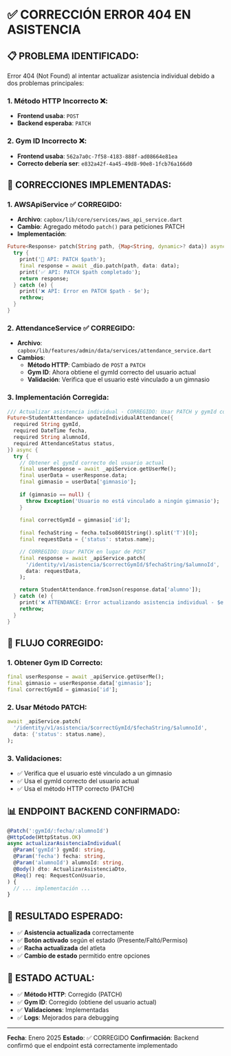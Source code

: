 # ✅ CORRECCIÓN ERROR 404 EN ASISTENCIA

## 📋 PROBLEMA IDENTIFICADO:
Error 404 (Not Found) al intentar actualizar asistencia individual debido a dos problemas principales:

### **1. Método HTTP Incorrecto** ❌:
- **Frontend usaba**: `POST`
- **Backend esperaba**: `PATCH`

### **2. Gym ID Incorrecto** ❌:
- **Frontend usaba**: `562a7a0c-7f58-4183-888f-ad08664e81ea`
- **Correcto debería ser**: `e832a42f-4a45-49d8-90e8-1fcb76a166d0`

## 🔧 CORRECCIONES IMPLEMENTADAS:

### **1. AWSApiService** ✅ CORREGIDO:
- **Archivo**: `capbox/lib/core/services/aws_api_service.dart`
- **Cambio**: Agregado método `patch()` para peticiones PATCH
- **Implementación**:
```dart
Future<Response> patch(String path, {Map<String, dynamic>? data}) async {
  try {
    print('🚀 API: PATCH $path');
    final response = await _dio.patch(path, data: data);
    print('✅ API: PATCH $path completado');
    return response;
  } catch (e) {
    print('❌ API: Error en PATCH $path - $e');
    rethrow;
  }
}
```

### **2. AttendanceService** ✅ CORREGIDO:
- **Archivo**: `capbox/lib/features/admin/data/services/attendance_service.dart`
- **Cambios**:
  - **Método HTTP**: Cambiado de `POST` a `PATCH`
  - **Gym ID**: Ahora obtiene el gymId correcto del usuario actual
  - **Validación**: Verifica que el usuario esté vinculado a un gimnasio

### **3. Implementación Corregida**:
```dart
/// Actualizar asistencia individual - CORREGIDO: Usar PATCH y gymId correcto
Future<StudentAttendance> updateIndividualAttendance({
  required String gymId,
  required DateTime fecha,
  required String alumnoId,
  required AttendanceStatus status,
}) async {
  try {
    // Obtener el gymId correcto del usuario actual
    final userResponse = await _apiService.getUserMe();
    final userData = userResponse.data;
    final gimnasio = userData['gimnasio'];
    
    if (gimnasio == null) {
      throw Exception('Usuario no está vinculado a ningún gimnasio');
    }
    
    final correctGymId = gimnasio['id'];
    
    final fechaString = fecha.toIso8601String().split('T')[0];
    final requestData = {'status': status.name};

    // CORREGIDO: Usar PATCH en lugar de POST
    final response = await _apiService.patch(
      '/identity/v1/asistencia/$correctGymId/$fechaString/$alumnoId',
      data: requestData,
    );

    return StudentAttendance.fromJson(response.data['alumno']);
  } catch (e) {
    print('❌ ATTENDANCE: Error actualizando asistencia individual - $e');
    rethrow;
  }
}
```

## 🎯 FLUJO CORREGIDO:

### **1. Obtener Gym ID Correcto**:
```dart
final userResponse = await _apiService.getUserMe();
final gimnasio = userResponse.data['gimnasio'];
final correctGymId = gimnasio['id'];
```

### **2. Usar Método PATCH**:
```dart
await _apiService.patch(
  '/identity/v1/asistencia/$correctGymId/$fechaString/$alumnoId',
  data: {'status': status.name},
);
```

### **3. Validaciones**:
- ✅ Verifica que el usuario esté vinculado a un gimnasio
- ✅ Usa el gymId correcto del usuario actual
- ✅ Usa el método HTTP correcto (PATCH)

## 📊 ENDPOINT BACKEND CONFIRMADO:
```typescript
@Patch(':gymId/:fecha/:alumnoId')
@HttpCode(HttpStatus.OK)
async actualizarAsistenciaIndividual(
  @Param('gymId') gymId: string,
  @Param('fecha') fecha: string,
  @Param('alumnoId') alumnoId: string,
  @Body() dto: ActualizarAsistenciaDto,
  @Req() req: RequestConUsuario,
) {
  // ... implementación ...
}
```

## 🎉 RESULTADO ESPERADO:

- ✅ **Asistencia actualizada** correctamente
- ✅ **Botón activado** según el estado (Presente/Faltó/Permiso)
- ✅ **Racha actualizada** del atleta
- ✅ **Cambio de estado** permitido entre opciones

## 🔄 ESTADO ACTUAL:

- ✅ **Método HTTP**: Corregido (PATCH)
- ✅ **Gym ID**: Corregido (obtiene del usuario actual)
- ✅ **Validaciones**: Implementadas
- ✅ **Logs**: Mejorados para debugging

---

**Fecha**: Enero 2025
**Estado**: ✅ CORREGIDO
**Confirmación**: Backend confirmó que el endpoint está correctamente implementado 